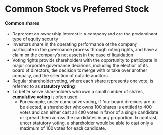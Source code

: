 # Common Stock vs Preferred Stock

#### Common shares
- Represent an ownership interest in a company and are the predominant type of equity security
- Investors share in the operating performance of the company, participate in the governance process through voting rights, and have a claim on the company’s net assets in the case of liquidation
- Voting rights provide shareholders with the opportunity to participate in major corporate governance decisions, including the election of its board of directors, the decision to merge with or take over another company, and the selection of outside auditors
- Regular shareholder voting, where each share represents one vote, is referred to as **statutory voting**
- To better serve shareholders who own a small number of shares, **cumulative voting** is often used
  -  For example, under cumulative voting, if four board 
directors are to be elected, a shareholder who owns 100 shares is entitled to 400 votes 
and can either cast all 400 votes in favor of a single candidate or spread them across 
the candidates in any proportion. In contrast, under statutory voting, a shareholder 
would be able to cast only a maximum of 100 votes for each candidate.  
